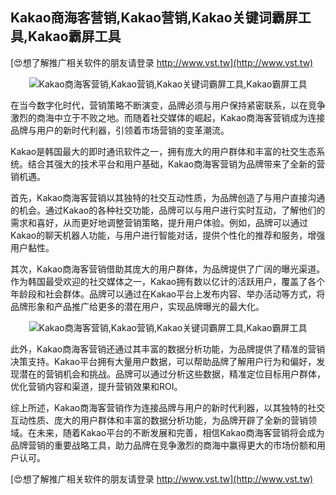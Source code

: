## **Kakao商海客营销,Kakao营销,Kakao关键词霸屏工具,Kakao霸屏工具**

[😍想了解推广相关软件的朋友请登录 http://www.vst.tw](http://www.vst.tw)

 <center><img src="https://vst.tw/MP4/tuiguang/png/4.png" alt="Kakao商海客营销,Kakao营销,Kakao关键词霸屏工具,Kakao霸屏工具"></center>

在当今数字化时代，营销策略不断演变，品牌必须与用户保持紧密联系，以在竞争激烈的商海中立于不败之地。而随着社交媒体的崛起，Kakao商海客营销成为连接品牌与用户的新时代利器，引领着市场营销的变革潮流。

Kakao是韩国最大的即时通讯软件之一，拥有庞大的用户群体和丰富的社交生态系统。结合其强大的技术平台和用户基础，Kakao商海客营销为品牌带来了全新的营销机遇。

首先，Kakao商海客营销以其独特的社交互动性质，为品牌创造了与用户直接沟通的机会。通过Kakao的各种社交功能，品牌可以与用户进行实时互动，了解他们的需求和喜好，从而更好地调整营销策略，提升用户体验。例如，品牌可以通过Kakao的聊天机器人功能，与用户进行智能对话，提供个性化的推荐和服务，增强用户黏性。

其次，Kakao商海客营销借助其庞大的用户群体，为品牌提供了广阔的曝光渠道。作为韩国最受欢迎的社交媒体之一，Kakao拥有数以亿计的活跃用户，覆盖了各个年龄段和社会群体。品牌可以通过在Kakao平台上发布内容、举办活动等方式，将品牌形象和产品推广给更多的潜在用户，实现品牌曝光的最大化。

 <center><img src="https://vst.tw/MP4/tuiguang/png/5.png" alt="Kakao商海客营销,Kakao营销,Kakao关键词霸屏工具,Kakao霸屏工具"></center>

此外，Kakao商海客营销还通过其丰富的数据分析功能，为品牌提供了精准的营销决策支持。Kakao平台拥有大量用户数据，可以帮助品牌了解用户行为和偏好，发现潜在的营销机会和挑战。品牌可以通过分析这些数据，精准定位目标用户群体，优化营销内容和渠道，提升营销效果和ROI。

综上所述，Kakao商海客营销作为连接品牌与用户的新时代利器，以其独特的社交互动性质、庞大的用户群体和丰富的数据分析功能，为品牌开辟了全新的营销领域。在未来，随着Kakao平台的不断发展和完善，相信Kakao商海客营销将会成为品牌营销的重要战略工具，助力品牌在竞争激烈的商海中赢得更大的市场份额和用户认可。

[😍想了解推广相关软件的朋友请登录 http://www.vst.tw](http://www.vst.tw)



